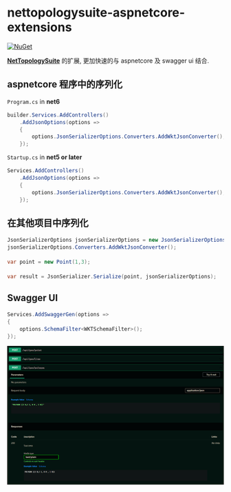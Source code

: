 # nettopologysuite-aspnetcore-extensions

[![NuGet](https://img.shields.io/nuget/vpre/NetTopologySuite.AspNetCore.Extensions.svg)](https://www.nuget.org/packages/NetTopologySuite.AspNetCore.Extensions)

**[NetTopologySuite](https://www.nuget.org/packages/NetTopologySuite/)** 的扩展, 更加快速的与 aspnetcore 及 swagger ui 结合.

## aspnetcore 程序中的序列化

`Program.cs` in **net6** 

```csharp
builder.Services.AddControllers()
    .AddJsonOptions(options =>
    {
        options.JsonSerializerOptions.Converters.AddWktJsonConverter();
    });
```

`Startup.cs` in **net5 or later**

```csharp
Services.AddControllers()
    .AddJsonOptions(options =>
    {
        options.JsonSerializerOptions.Converters.AddWktJsonConverter();
    });
```

## 在其他项目中序列化

```csharp
JsonSerializerOptions jsonSerializerOptions = new JsonSerializerOptions();
jsonSerializerOptions.Converters.AddWktJsonConverter();

var point = new Point(1,3);

var result = JsonSerializer.Serialize(point, jsonSerializerOptions);
```

## Swagger UI

```csharp
Services.AddSwaggerGen(options =>
{
    options.SchemaFilter<WKTSchemaFilter>();
});
```

![](./doc/imgs/swaggerui.png)
